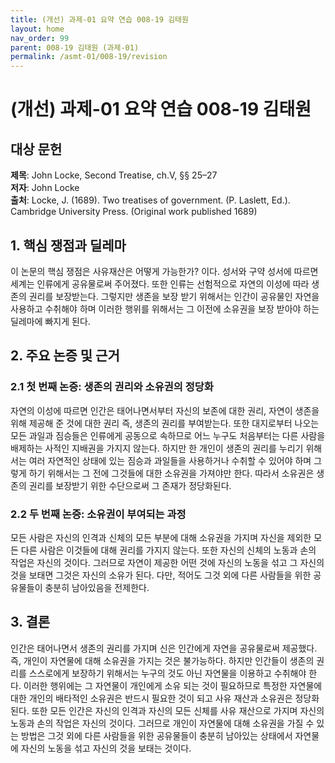 ```yaml
---
title: (개선) 과제-01 요약 연습 008-19 김태원
layout: home
nav_order: 99
parent: 008-19 김태원 (과제-01)
permalink: /asmt-01/008-19/revision
---
```


# (개선) 과제-01 요약 연습 008-19 김태원 


## 대상 문헌
**제목**: John Locke, Second Treatise, ch.V, §§ 25–27  
**저자**: John Locke  
**출처**: Locke, J. (1689). Two treatises of government. (P. Laslett, Ed.). Cambridge University Press. (Original work published 1689)   

## 1. 핵심 쟁점과 딜레마  
이 논문의 핵심 쟁점은 사유재산은 어떻게 가능한가? 이다. 성서와 구약 성서에 따르면 세계는 인류에게 공유물로써 주어졌다. 또한 인류는 선험적으로 자연의 이성에 따라 생존의 권리를 보장받는다. 그렇지만 생존을 보장 받기 위해서는 인간이 공유물인 자연을 사용하고 수취해야 하며 이러한 행위를 위해서는 그 이전에 소유권을 보장 받아야 하는 딜레마에 빠지게 된다.

## 2. 주요 논증 및 근거  

### 2.1 첫 번째 논증: 생존의 권리와 소유권의 정당화 
자연의 이성에 따르면 인간은 태어나면서부터 자신의 보존에 대한 권리, 자연이 생존을 위해 제공해 준 것에 대한 권리 즉, 생존의 권리를 부여받는다. 또한 대지로부터 나오는 모든 과일과 짐승들은 인류에게 공동으로 속하므로 어느 누구도 처음부터는 다른 사람을 배제하는 사적인 지배권을 가지지 않는다. 하지만 한 개인이 생존의 권리를 누리기 위해서는 여러 자연적인 상태에 있는 짐승과 과일들을 사용하거나 수취할 수 있어야 하며 그렇게 하기 위해서는 그 전에 그것들에 대한 소유권을 가져야만 한다. 따라서 소유권은 생존의 권리를 보장받기 위한 수단으로써 그 존재가 정당화된다.

### 2.2 두 번째 논증: 소유권이 부여되는 과정  
모든 사람은 자신의 인격과 신체의 모든 부분에 대해 소유권을 가지며 자신을 제외한 모든 다른 사람은 이것들에 대해 권리를 가지지 않는다. 또한 자신의 신체의 노동과 손의 작업은 자신의 것이다. 그러므로 자연이 제공한 어떤 것에 자신의 노동을 섞고 그 자신의 것을 보태면 그것은 자신의 소유가 된다. 다만, 적어도 그것 외에 다른 사람들을 위한 공유물들이 충분히 남아있음을 전제한다. 

## 3. 결론  
인간은 태어나면서 생존의 권리를 가지며 신은 인간에게 자연을 공유물로써 제공했다. 즉, 개인이 자연물에 대해 소유권을 가지는 것은 불가능하다. 하지만 인간들이 생존의 권리를 스스로에게 보장하기 위해서는 누구의 것도 아닌 자연물을 이용하고 수취해야 한다. 이러한 행위에는 그 자연물이 개인에게 소유 되는 것이 필요하므로 특정한 자연물에 대한 개인의 배타적인 소유권은 반드시 필요한 것이 되고 사유 재산과 소유권은 정당화된다. 또한 모든 인간은 자신의 인격과 자신의 모든 신체를 사유 재산으로 가지며 자신의 노동과 손의 작업은 자신의 것이다. 그러므로 개인이 자연물에 대해 소유권을 가질 수 있는 방법은 그것 외에 다른 사람들을 위한 공유물들이 충분히 남아있는 상태에서 자연물에 자신의 노동을 섞고 자신의 것을 보태는 것이다.